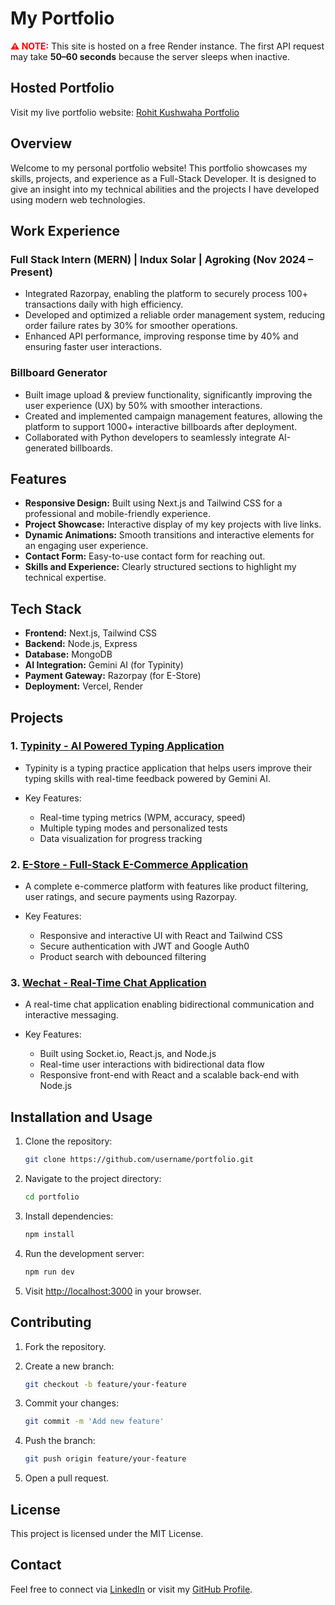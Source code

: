 # My Portfolio

<p><strong style="color:red;">⚠️ NOTE:</strong> This site is hosted on a free Render instance. The first API request may take <strong>50–60 seconds</strong> because the server sleeps when inactive.</p>

## Hosted Portfolio

Visit my live portfolio website: [Rohit Kushwaha Portfolio](https://rohit-kushwaha-portfolio.vercel.app/)

## Overview

Welcome to my personal portfolio website! This portfolio showcases my skills, projects, and experience as a Full-Stack Developer. It is designed to give an insight into my technical abilities and the projects I have developed using modern web technologies.

## Work Experience

### Full Stack Intern (MERN) | Indux Solar | Agroking (Nov 2024 – Present)

* Integrated Razorpay, enabling the platform to securely process 100+ transactions daily with high efficiency.
* Developed and optimized a reliable order management system, reducing order failure rates by 30% for smoother operations.
* Enhanced API performance, improving response time by 40% and ensuring faster user interactions.

### Billboard Generator

* Built image upload & preview functionality, significantly improving the user experience (UX) by 50% with smoother interactions.
* Created and implemented campaign management features, allowing the platform to support 1000+ interactive billboards after deployment.
* Collaborated with Python developers to seamlessly integrate AI-generated billboards.

## Features

* **Responsive Design:** Built using Next.js and Tailwind CSS for a professional and mobile-friendly experience.
* **Project Showcase:** Interactive display of my key projects with live links.
* **Dynamic Animations:** Smooth transitions and interactive elements for an engaging user experience.
* **Contact Form:** Easy-to-use contact form for reaching out.
* **Skills and Experience:** Clearly structured sections to highlight my technical expertise.

## Tech Stack

* **Frontend:** Next.js, Tailwind CSS
* **Backend:** Node.js, Express
* **Database:** MongoDB
* **AI Integration:** Gemini AI (for Typinity)
* **Payment Gateway:** Razorpay (for E-Store)
* **Deployment:** Vercel, Render

## Projects

### 1. [Typinity - AI Powered Typing Application](https://typinity.vercel.app/)

* Typinity is a typing practice application that helps users improve their typing skills with real-time feedback powered by Gemini AI.
* Key Features:

  * Real-time typing metrics (WPM, accuracy, speed)
  * Multiple typing modes and personalized tests
  * Data visualization for progress tracking

### 2. [E-Store - Full-Stack E-Commerce Application](https://e-store-n221.onrender.com/)

* A complete e-commerce platform with features like product filtering, user ratings, and secure payments using Razorpay.
* Key Features:

  * Responsive and interactive UI with React and Tailwind CSS
  * Secure authentication with JWT and Google Auth0
  * Product search with debounced filtering

### 3. [Wechat - Real-Time Chat Application](https://wechatfrontend.onrender.com/)

* A real-time chat application enabling bidirectional communication and interactive messaging.
* Key Features:

  * Built using Socket.io, React.js, and Node.js
  * Real-time user interactions with bidirectional data flow
  * Responsive front-end with React and a scalable back-end with Node.js


## Installation and Usage

1. Clone the repository:

   ```bash
   git clone https://github.com/username/portfolio.git
   ```
2. Navigate to the project directory:

   ```bash
   cd portfolio
   ```
3. Install dependencies:

   ```bash
   npm install
   ```
4. Run the development server:

   ```bash
   npm run dev
   ```
5. Visit [http://localhost:3000](http://localhost:3000) in your browser.

## Contributing

1. Fork the repository.
2. Create a new branch:

   ```bash
   git checkout -b feature/your-feature
   ```
3. Commit your changes:

   ```bash
   git commit -m 'Add new feature'
   ```
4. Push the branch:

   ```bash
   git push origin feature/your-feature
   ```
5. Open a pull request.

## License

This project is licensed under the MIT License.

## Contact

Feel free to connect via [LinkedIn](https://www.linkedin.com/in/rohitkushwaha-developer) or visit my [GitHub Profile](https://github.com/rohitwebdeveloper).

